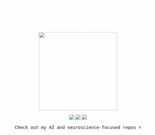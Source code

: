 ### 

<h3 align="center" style="color:white;"><samp> Hello there 👋, welcome to my Github! I'm an aspiring tech mogul, part-time junior developer, and AI enthusiast 🤖. Exploring the realms of Artificial Intelligence and Neuroscience 🔬 </samp></h3>

<p align="center">
  <img width="250" src="https://media.giphy.com/media/9fSlTJX91jWcvDvDsK/giphy.gif">
</p>


<p align="center">
  <a href= "https://dev.to/kalyanamdewri"><img src="https://img.icons8.com/windows/32/ffffff/dev.png"/></a>
  <a href= "https://twitter.com/kalyanamdewri"><img src="https://img.icons8.com/material-outlined/32/ffffff/twitter.png"/></a>
  <a href= "https://ko-fi.com/kalyanamdewri"><img src="https://img.icons8.com/pastel-glyph/32/ffffff/like--v1.png"/></a>
</p>

<p align="center"><samp>
Check out my AI and neuroscience-focused repos ⬇️ 
  </samp>
</p>

<!-- ![](https://visitor-badge.glitch.me/badge?page_id=kalyanamdewri.kalyanamdewri)
 -->
<!--
**kalyanamdewri/kalyanamdewri** is a ✨ _special_ ✨ repository because its `README.md` (this file) appears on your GitHub profile.

Here are some ideas to get you started:

- 🔭 I’m currently working on ...
- 🌱 I’m currently learning ...
- 👯 I’m looking to collaborate on ...
- 🤔 I’m looking for help with ...
- 💬 Ask me about ...
- 📫 How to reach me: ...
- 😄 Pronouns: ...
- ⚡ Fun fact: ...
-->
